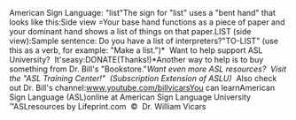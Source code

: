 American Sign Language: "list"The sign for "list" uses a "bent hand" that looks like this:Side view =Your base hand functions as a piece of paper and your dominant hand shows a 
	list of things on that paper.LIST (side view):Sample sentence: Do you have a list of interpreters?"TO-LIST" (use this as a verb, for example: "Make a
  list.")* 
Want to help support ASL University?  It'seasy:DONATE(Thanks!)*Another way to help is to buy something from Dr. Bill's "Bookstore."*Want even more ASL resources?  Visit the "ASL Training Center!"  (Subscription 
Extension of ASLU)*  Also check out Dr. Bill's channel:www.youtube.com/billvicarsYou can learnAmerican Sign Language (ASL)online at American Sign Language University ™ASLresources by Lifeprint.com  ©  Dr. William Vicars